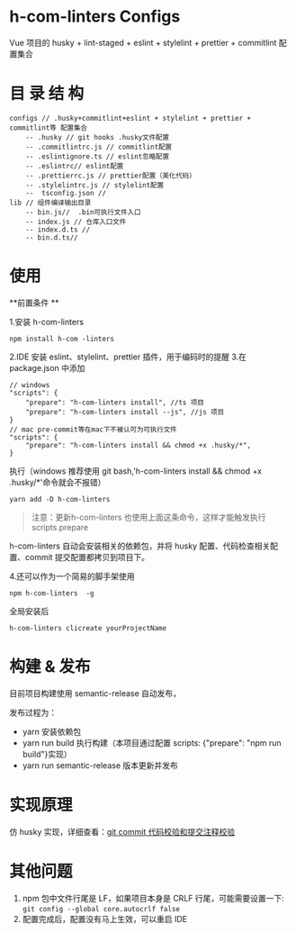 # h-com-linters Configs

Vue 项目的 husky + lint-staged + eslint + stylelint + prettier + commitlint 配置集合

# 目 录 结 构
```
configs // .husky+commitlint+eslint + stylelint + prettier + commitlint等 配置集合
    -- .husky // git hooks .husky文件配置
    -- .commitlintrc.js // commitlint配置
    -- .eslintignore.ts // eslint忽略配置
    -- .eslintrc// eslint配置
    -- .prettierrc.js // prettier配置（美化代码）
    -- .stylelintrc.js // stylelint配置
    --  tsconfig.json // 
lib // 组件编译输出目录
    -- bin.js//  .bin可执行文件入口
    -- index.js // 仓库入口文件 
    -- index.d.ts // 
    -- bin.d.ts//
```

# 使用

**前置条件 **


1.安装 h-com-linters
```
npm install h-com -linters
```
2.IDE 安装 eslint、stylelint、prettier 插件，用于编码时的提醒
3.在 package.json 中添加

```
// windows 
"scripts": {
    "prepare": "h-com-linters install", //ts 项目
    "prepare": "h-com-linters install --js", //js 项目 
}
// mac pre-commit等在mac下不被认可为可执行文件
"scripts": {
    "prepare": "h-com-linters install && chmod +x .husky/*",
}
```

执行（windows 推荐使用 git bash,'h-com-linters install && chmod +x .husky/\*'命令就会不报错）

```
yarn add -D h-com-linters
```

> 注意：更新h-com-linters 也使用上面这条命令，这样才能触发执行 scripts.prepare

h-com-linters 自动会安装相关的依赖包，并将 husky 配置、代码检查相关配置、commit 提交配置都拷贝到项目下。

4.还可以作为一个简易的脚手架使用
```
npm h-com-linters  -g
```
全局安装后
```
h-com-linters clicreate yourProjectName
```

# 构建 & 发布

目前项目构建使用 semantic-release 自动发布，

发布过程为：

- yarn 安装依赖包
- yarn run build 执行构建（本项目通过配置 scripts: {"prepare": "npm run build"}实现）
- yarn run semantic-release 版本更新并发布

# 实现原理

仿 husky 实现，详细查看：[git commit 代码校验和提交注释校验](https://juejin.cn/post/7297093747703054387)

# 其他问题

1. npm 包中文件行尾是 LF，如果项目本身是 CRLF 行尾，可能需要设置一下: `git config --global core.autocrlf false`
2. 配置完成后，配置没有马上生效，可以重启 IDE
